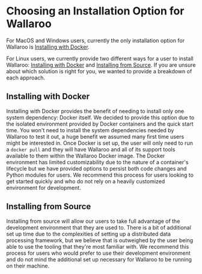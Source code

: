 # Choosing an Installation Option for Wallaroo

For MacOS and Windows users, currently the only installation option for Wallaroo is [Installing with Docker](/book/getting-started/docker-setup.md).

For Linux users, we currently provide two different ways for a user to install Wallaroo: [Installing with Docker](/book/getting-started/docker-setup.md) and [Installing from Source](/book/getting-started/linux-setup.md). If you are unsure about which solution is right for you, we wanted to provide a breakdown of each approach.

## Installing with Docker

Installing with Docker provides the benefit of needing to install only one system dependency: Docker itself. We decided to provide this option due to the isolated environment provided by Docker containers and the quick start time. You won't need to install the system dependencies needed by Wallaroo to test it out, a huge benefit we assumed many first time users might be interested in. Once Docker is set up, the user will only need to run a `docker pull` and they will have Wallaroo and all of its support tools available to them within the Wallaroo Docker image. The Docker environment has limited customizability due to the nature of a container's lifecycle but we have provided options to persist both code changes and Python modules for users. We recommend this process for users looking to get started quickly and who do not rely on a heavily customized environment for development.

## Installing from Source

Installing from source will allow our users to take full advantage of the development environment that they are used to. There is a bit of additional set up time due to the complexities of setting up a distributed data processing framework, but we believe that is outweighed by the user being able to use the tooling that they're most familiar with. We recommend this process for users who would prefer to use their development environment and do not mind the additional set up necessary for Wallaroo to be running on their machine.

